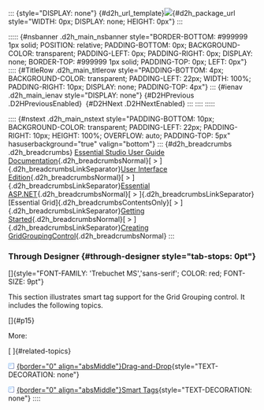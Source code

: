 ::: {style="DISPLAY: none"}
[](ms-xhelp:///?Id=d2h_url_template){#d2h_url_template}![](!package_url!){#d2h_package_url style="WIDTH: 0px; DISPLAY: none; HEIGHT: 0px"}
:::

::::: {#nsbanner .d2h_main_nsbanner style="BORDER-BOTTOM: #999999 1px solid; POSITION: relative; PADDING-BOTTOM: 0px; BACKGROUND-COLOR: transparent; PADDING-LEFT: 0px; PADDING-RIGHT: 0px; DISPLAY: none; BORDER-TOP: #999999 1px solid; PADDING-TOP: 0px; LEFT: 0px"}
:::: {#TitleRow .d2h_main_titlerow style="PADDING-BOTTOM: 4px; BACKGROUND-COLOR: transparent; PADDING-LEFT: 22px; WIDTH: 100%; PADDING-RIGHT: 10px; DISPLAY: none; PADDING-TOP: 4px"}
::: {#ienav .d2h_main_ienav style="DISPLAY: none"}
[](ms-xhelp:///?Id=1ff39360-d8b5-415f-b61b-54b0e3c5f834){#D2HPrevious .D2HPreviousEnabled}  [](ms-xhelp:///?Id=b5545e92-69fd-4f01-8ea0-d1b1983140b7){#D2HNext .D2HNextEnabled}
:::
::::
:::::

:::: {#nstext .d2h_main_nstext style="PADDING-BOTTOM: 10px; BACKGROUND-COLOR: transparent; PADDING-LEFT: 22px; PADDING-RIGHT: 10px; HEIGHT: 100%; OVERFLOW: auto; PADDING-TOP: 5px" hasuserbackground="true" valign="bottom"}
::: {#d2h_breadcrumbs .d2h_breadcrumbs}
[Essential Studio User Guide Documentation](ms-xhelp:///?Id=12457748-09e3-4d74-a240-8e049cedf030){.d2h_breadcrumbsNormal}[ \> ]{.d2h_breadcrumbsLinkSeparator}[User Interface Edition](ms-xhelp:///?Id=c29296b7-531c-413b-a0ec-488ca1f7f669){.d2h_breadcrumbsNormal}[ \> ]{.d2h_breadcrumbsLinkSeparator}[Essential ASP.NET](ms-xhelp:///?Id=25c35330-c127-4dad-9a92-ed79dc7261a6){.d2h_breadcrumbsNormal}[ \> ]{.d2h_breadcrumbsLinkSeparator}[Essential Grid]{.d2h_breadcrumbsContentsOnly}[ \> ]{.d2h_breadcrumbsLinkSeparator}[Getting Started](ms-xhelp:///?Id=da2908d9-a1a0-42b2-b989-0222428e0694){.d2h_breadcrumbsNormal}[ \> ]{.d2h_breadcrumbsLinkSeparator}[Creating GridGroupingControl](ms-xhelp:///?Id=1ff39360-d8b5-415f-b61b-54b0e3c5f834){.d2h_breadcrumbsNormal}
:::

### Through Designer {#through-designer style="tab-stops: 0pt"}

[]{style="FONT-FAMILY: 'Trebuchet MS','sans-serif'; COLOR: red; FONT-SIZE: 9pt"} 

This section illustrates smart tag support for the Grid Grouping control. It includes the following topics.

[]{#p15} 

More:

[ ]{#related-topics}

[![](button.gif){border="0" align="absMiddle"}Drag-and-Drop](ms-xhelp:///?Id=ec4d6006-e39c-4c3d-a9d9-6b96dad1cd70){style="TEXT-DECORATION: none"}

[![](button.gif){border="0" align="absMiddle"}Smart Tags](ms-xhelp:///?Id=3ad42201-b1ab-4493-9b76-c36bae93167b){style="TEXT-DECORATION: none"}
::::
